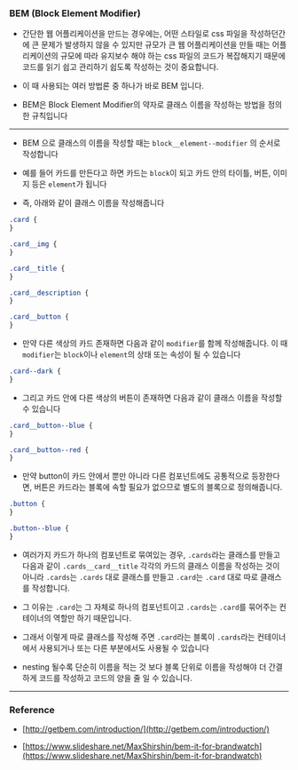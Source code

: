 ### BEM (Block Element Modifier)

- 간단한 웹 어플리케이션을 만드는 경우에는, 어떤 스타일로 css 파일을 작성하던간에 큰 문제가 발생하지 않을 수 있지만 규모가 큰 웹 어플리케이션을 만들 때는 어플리케이션의 규모에 따라 유지보수 해야 하는 css 파일의 코드가 복잡해지기 때문에 코드를 읽기 쉽고 관리하기 쉽도록 작성하는 것이 중요합니다.

- 이 때 사용되는 여러 방법론 중 하나가 바로 BEM 입니다.

- BEM은 Block Element Modifier의 약자로 클래스 이름을 작성하는 방법을 정의한 규칙입니다

---

- BEM 으로 클래스의 이름을 작성할 때는 `block__element--modifier` 의 순서로 작성합니다

- 예를 들어 카드를 만든다고 하면 카드는 `block`이 되고 카드 안의 타이틀, 버튼, 이미지 등은 `element`가 됩니다

- 즉, 아래와 같이 클래스 이름을 작성해줍니다

```css
.card {
}

.card__img {
}

.card__title {
}

.card__description {
}

.card__button {
}
```

- 만약 다른 색상의 카드 존재하면 다음과 같이 `modifier`를 함께 작성해줍니다. 이 때 `modifier`는 `block`이나 `element`의 상태 또는 속성이 될 수 있습니다

```css
.card--dark {
}
```

- 그리고 카드 안에 다른 색상의 버튼이 존재하면 다음과 같이 클래스 이름을 작성할 수 있습니다

```css
.card__button--blue {
}

.card__button--red {
}
```

- 만약 button이 카드 안에서 뿐만 아니라 다른 컴포넌트에도 공통적으로 등장한다면, 버튼은 카드라는 블록에 속할 필요가 없으므로 별도의 블록으로 정의해줍니다.

```css
.button {
}

.button--blue {
}
```

- 여러가지 카드가 하나의 컴포넌트로 묶여있는 경우, `.cards`라는 클래스를 만들고 다음과 같이 `.cards__card__title` 각각의 카드의 클래스 이름을 작성하는 것이 아니라 `.cards`는 `.cards` 대로 클래스를 만들고 `.card`는 `.card` 대로 따로 클래스를 작성합니다.

- 그 이유는 `.card`는 그 자체로 하나의 컴포넌트이고 `.cards`는 `.card`를 묶어주는 컨테이너의 역할만 하기 때문입니다.

- 그래서 이렇게 따로 클래스를 작성해 주면 `.card`라는 블록이 `.cards`라는 컨테이너에서 사용되거나 또는 다른 부분에서도 사용될 수 있습니다

- nesting 될수록 단순히 이름을 적는 것 보다 블록 단위로 이름을 작성해야 더 간결하게 코드를 작성하고 코드의 양을 줄 일 수 있습니다.

---

### Reference

- [http://getbem.com/introduction/](http://getbem.com/introduction/)

- [https://www.slideshare.net/MaxShirshin/bem-it-for-brandwatch](https://www.slideshare.net/MaxShirshin/bem-it-for-brandwatch)
